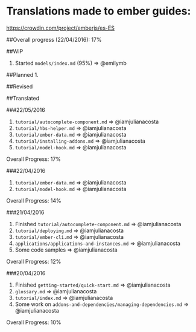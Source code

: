 # Translations made to ember guides:
https://crowdin.com/project/emberjs/es-ES

##Overall progress (22/04/2016): 17%

##WIP
1. Started `models/index.md` (95%) => @emilymb

##Planned
1. 

##Revised

##Translated

###22/05/2016
1. `tutorial/autocomplete-component.md` => @iamjulianacosta
2. `tutorial/hbs-helper.md` => @iamjulianacosta
3. `tutorial/ember-data.md` => @iamjulianacosta
4. `tutorial/installing-addons.md` => @iamjulianacosta
5. `tutorial/model-hook.md` => @iamjulianacosta

Overall Progress: 17%

###22/04/2016
1. `tutorial/ember-data.md` => @iamjulianacosta
2. `tutorial/model-hook.md` => @iamjulianacosta

Overall Progress: 14%

###21/04/2016
1. Finished `tutorial/autocomplete-component.md` => @iamjulianacosta
2. `tutorial/deploying.md` => @iamjulianacosta
3. `tutorial/ember-cli.md` => @iamjulianacosta
4. `applications/applications-and-instances.md`  => @iamjulianacosta
5. Some code samples => @iamjulianacosta

Overall Progress: 12%

###20/04/2016
1. Finished `getting-started/quick-start.md` => @iamjulianacosta
2. `glossary.md` => @iamjulianacosta
3. `tutorial/index.md` => @iamjulianacosta
4. Some work on `addons-and-dependencies/managing-dependencies.md` => @iamjulianacosta

Overall Progress: 10%
